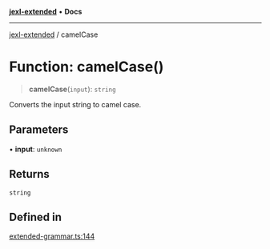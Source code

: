 [**jexl-extended**](../README.md) • **Docs**

***

[jexl-extended](../globals.md) / camelCase

# Function: camelCase()

> **camelCase**(`input`): `string`

Converts the input string to camel case.

## Parameters

• **input**: `unknown`

## Returns

`string`

## Defined in

[extended-grammar.ts:144](https://github.com/nikoraes/jexl-extended/blob/6615aed6c8a07c2ecf0502c413d5c565a91b5f13/src/extended-grammar.ts#L144)
